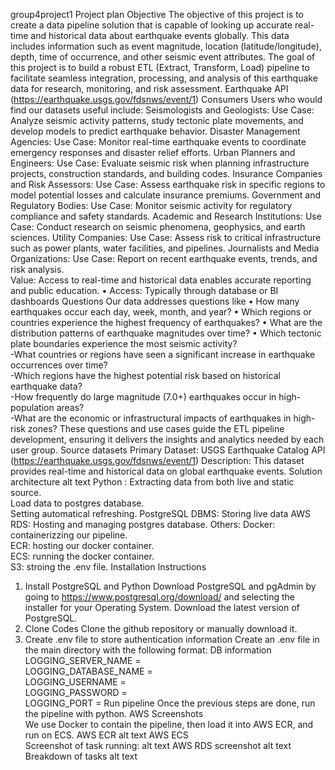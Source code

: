 group4project1
Project plan
Objective
The objective of this project is to create a data pipeline solution that is capable of looking up accurate real-time and historical data about earthquake events globally. This data includes information such as event magnitude, location (latitude/longitude), depth, time of occurrence, and other seismic event attributes. The goal of this project is to build a robust ETL (Extract, Transform, Load) pipeline to facilitate seamless integration, processing, and analysis of this earthquake data for research, monitoring, and risk assessment.
Earthquake API (https://earthquake.usgs.gov/fdsnws/event/1)
Consumers
Users who would find our datasets useful include:
Seismologists and Geologists:
Use Case: Analyze seismic activity patterns, study tectonic plate movements, and develop models to predict earthquake behavior.
Disaster Management Agencies:
Use Case: Monitor real-time earthquake events to coordinate emergency responses and disaster relief efforts.
Urban Planners and Engineers:
Use Case: Evaluate seismic risk when planning infrastructure projects, construction standards, and building codes.
Insurance Companies and Risk Assessors:
Use Case: Assess earthquake risk in specific regions to model potential losses and calculate insurance premiums.
Government and Regulatory Bodies:
Use Case: Monitor seismic activity for regulatory compliance and safety standards.
Academic and Research Institutions:
Use Case: Conduct research on seismic phenomena, geophysics, and earth sciences.
Utility Companies:
Use Case: Assess risk to critical infrastructure such as power plants, water facilities, and pipelines.
Journalists and Media Organizations:
Use Case: Report on recent earthquake events, trends, and risk analysis.  
Value: Access to real-time and historical data enables accurate reporting and public education.
• Access: Typically through database or BI dashboards
Questions
Our data addresses questions like
• How many earthquakes occur each day, week, month, and year?
• Which regions or countries experience the highest frequency of earthquakes?
• What are the distribution patterns of earthquake magnitudes over time?
• Which tectonic plate boundaries experience the most seismic activity?  
-What countries or regions have seen a significant increase in earthquake occurrences over time?  
-Which regions have the highest potential risk based on historical earthquake data?  
-How frequently do large magnitude (7.0+) earthquakes occur in high-population areas?  
-What are the economic or infrastructural impacts of earthquakes in high-risk zones?
These questions and use cases guide the ETL pipeline development, ensuring it delivers the insights and analytics needed by each user group.
Source datasets
Primary Dataset: USGS Earthquake Catalog API (https://earthquake.usgs.gov/fdsnws/event/1)
Description: This dataset provides real-time and historical data on global earthquake events.
Solution architecture
alt text
Python :
Extracting data from both live and static source.  
Load data to postgres database.  
Setting automatical refreshing.
PostgreSQL DBMS:
Storing live data
AWS RDS:
Hosting and managing postgres database.
Others:
Docker: containerizzing our pipeline.  
ECR: hosting our docker container.  
ECS: running the docker container.  
S3: stroing the .env file.
Installation Instructions
1. Install PostgreSQL and Python
Download PostgreSQL and pgAdmin by going to https://www.postgresql.org/download/ and selecting the installer for your Operating System. Download the latest version of PostgreSQL.
2. Clone Codes
Clone the github repository or manually download it.
3. Create .env file to store authentication information
Create an .env file in the main directory with the following format:
DB information
LOGGING_SERVER_NAME =  
LOGGING_DATABASE_NAME =  
LOGGING_USERNAME =  
LOGGING_PASSWORD =  
LOGGING_PORT =
Run pipeline
Once the previous steps are done, run the pipeline with python.
AWS Screenshots  
We use Docker to contain the pipeline, then load it into AWS ECR, and run on ECS.
AWS ECR
alt text
AWS ECS  
Screenshot of task running:
alt text
AWS RDS screenshot
alt text
Breakdown of tasks
alt text
